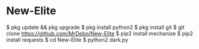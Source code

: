 # New-Elite
$ pkg update && pkg upgrade
$ pkg install python2
$ pkg install git
$ git clone https://github.com/MrDebo/New-Elite
$ pip2 install mechanize
$ pip2 install requests
$ cd New-Elite
$ python2 dark.py
